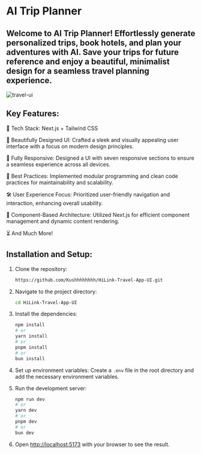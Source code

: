 # AI Trip Planner 

## Welcome to AI Trip Planner! Effortlessly generate personalized trips, book hotels, and plan your adventures with AI. Save your trips for future reference and enjoy a beautiful, minimalist design for a seamless travel planning experience. 

![travel-ui](https://github.com/user-attachments/assets/5d67de72-5e1b-4089-bfe9-1f3eb0e12170)



## Key Features:

🔮 Tech Stack: Next.js + Tailwind CSS

🌟 Beautifully Designed UI: Crafted a sleek and visually appealing user interface with a focus on modern design principles.

📱 Fully Responsive: Designed a UI with seven responsive sections to ensure a seamless experience across all devices.

🔄 Best Practices: Implemented modular programming and clean code practices for maintainability and scalability.

🛠️ User Experience Focus: Prioritized user-friendly navigation and interaction, enhancing overall usability.

🧩 Component-Based Architecture: Utilized Next.js for efficient component management and dynamic content rendering.

⏳ And Much More!



## Installation and Setup:

1. Clone the repository:
    ```bash
    https://github.com/Kushhhhhhhh/HiLink-Travel-App-UI.git
    ```

2. Navigate to the project directory:
    ```bash
    cd HiLink-Travel-App-UI
    ```

3. Install the dependencies:
    ```bash
    npm install
    # or
    yarn install
    # or
    pnpm install
    # or
    bun install
    ```

4. Set up environment variables:
    Create a `.env` file in the root directory and add the necessary environment variables.

5. Run the development server:
    ```bash
    npm run dev
    # or
    yarn dev
    # or
    pnpm dev
    # or
    bun dev
    ```

6. Open [http://localhost:5173](http://localhost:3000) with your browser to see the result.
